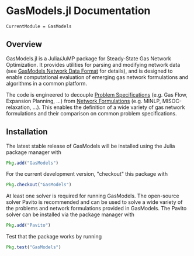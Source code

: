 # GasModels.jl Documentation

```@meta
CurrentModule = GasModels
```

## Overview

GasModels.jl is a Julia/JuMP package for Steady-State Gas Network Optimization. It provides utilities for parsing and modifying network data (see [GasModels Network Data Format](@ref) for details), and is designed to enable computational evaluation of emerging gas network formulations and algorithms in a common platform.

The code is engineered to decouple [Problem Specifications](@ref) (e.g. Gas Flow, Expansion Planning, ...) from [Network Formulations](@ref) (e.g. MINLP, MISOC-relaxation, ...). This enables the definition of a wide variety of gas network formulations and their comparison on common problem specifications.

## Installation

The latest stable release of GasModels will be installed using the Julia package manager with

```julia
Pkg.add("GasModels")
```

For the current development version, "checkout" this package with

```julia
Pkg.checkout("GasModels")
```

At least one solver is required for running GasModels.  The open-source solver Pavito is recommended and can be used to solve a wide variety of the problems and network formulations provided in GasModels.  The Pavito solver can be installed via the package manager with

```julia
Pkg.add("Pavito")
```

Test that the package works by running

```julia
Pkg.test("GasModels")
```
